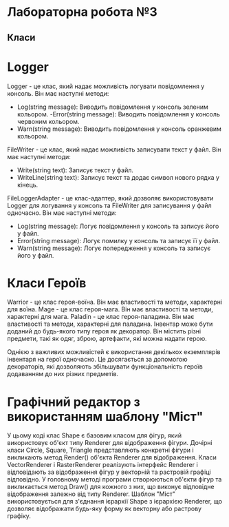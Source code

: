 # Лабораторна робота №3
## Класи
# Logger
Logger - це клас, який надає можливість логувати повідомлення у консоль. Він має наступні методи:
- Log(string message): Виводить повідомлення у консоль зеленим кольором.
-Error(string message): Виводить повідомлення у консоль червоним кольором.
- Warn(string message): Виводить повідомлення у консоль оранжевим кольором.

FileWriter - це клас, який надає можливість записувати текст у файл. Він має наступні методи:
- Write(string text): Записує текст у файл.
- WriteLine(string text): Записує текст та додає символ нового рядка у кінець.

FileLoggerAdapter - це клас-адаптер, який дозволяє використовувати Logger для логування у консоль та FileWriter для записування у файл одночасно. 
Він має наступні методи:
- Log(string message): Логує повідомлення у консоль та записує його у файл.
- Error(string message): Логує помилку у консоль та записує її у файл.
- Warn(string message): Логує попередження у консоль та записує його у файл.

# Класи Героїв
Warrior - це клас героя-воїна. Він має властивості та методи, характерні для воїна.
Mage - це клас героя-мага. Він має властивості та методи, характерні для мага.
Paladin - це клас героя-паладина. Він має властивості та методи, характерні для паладина.
Інвентар може бути доданий до будь-якого типу героя як декоратор. Він містить різні предмети, такі як одяг, зброю, артефакти, які можна надати герою.

Однією з важливих можливістей є використання декількох екземплярів інвентаря на герої одночасно. 
Це досягається за допомогою декораторів, які дозволяють збільшувати функціональність героїв додаванням до них різних предметів.

# Графічний редактор з використанням шаблону "Міст"
У цьому коді клас Shape є базовим класом для фігур, який використовує об'єкт типу Renderer для відображення фігури. 
Дочірні класи Circle, Square, Triangle представляють конкретні фігури і викликають метод Render() об'єкта Renderer для відображення.
Класи VectorRenderer і RasterRenderer реалізують інтерфейс Renderer і відповідають за відображення фігур у векторній та растровій графіці відповідно.
У головному методі програми створюються об'єкти фігур та викликається метод Draw() для кожного з них, що виконує відповідне відображення залежно від типу Renderer.
Шаблон "Міст" використовується для з'єднання ієрархії Shape з ієрархією Renderer, що дозволяє відображати будь-яку форму як векторну або растрову графіку.